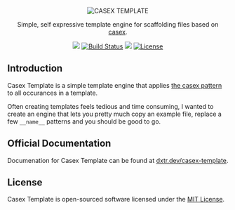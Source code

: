 <p align="center">
  <img src="https://dxtr.dev/casex-template/casex-template-cover.jpg" alt="CASEX TEMPLATE">
</p>

<p align="center">
  Simple, self expressive template engine for scaffolding files based on <a href="https://dx.dev/casex">casex</a>.
</p>

<p align="center">
  <a href="https://www.npmjs.org/@dxtr.dev/casex-template"><img src="https://img.shields.io/npm/v/@dxtr.dev/casex-template.svg"/></a>
  <a href="https://github.com/dxtr-dot-dev/casex-template/actions"><img src="https://github.com/dxtr-dot-dev/casex-template/actions/workflows/tests.yml/badge.svg" alt="Build Status"></a>
  <a href="https://codeclimate.com/github/dxtr-dot-dev/casex-template/maintainability"><img src="https://api.codeclimate.com/v1/badges/cd5cc516bd31b04783af/maintainability" /></a>
  <a href="https://www.npmjs.org/@dxtr.dev/casex-template"><img src="https://img.shields.io/npm/l/@dxtr.dev/casex-template" alt="License"></a>
</p>

## Introduction

Casex Template is a simple template engine that applies [the casex pattern](https://dx.dev/casex) to all occurances in a template.

Often creating templates feels tedious and time consuming, I wanted to create an engine that lets you pretty much copy an example file, replace a few `__name__` patterns and you should be good to go.

## Official Documentation

Documenation for Casex Template can be found at [dxtr.dev/casex-template](https://dxtr.dev/casex-template).

## License

Casex Template is open-sourced software licensed under the [MIT License](./LICENSE.md).
